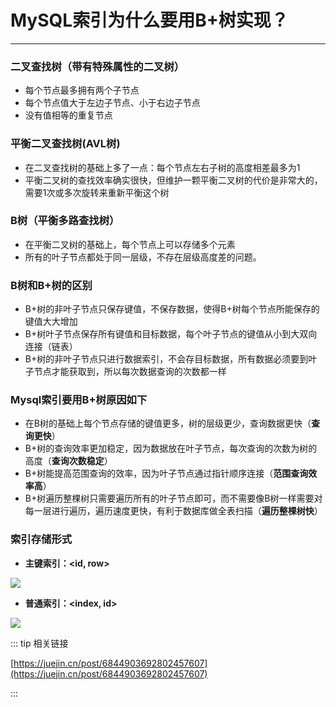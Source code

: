# MySQL索引为什么要用B+树实现？
---

### 二叉查找树（带有特殊属性的二叉树）
  * 每个节点最多拥有两个子节点
  * 每个节点值大于左边子节点、小于右边子节点
  * 没有值相等的重复节点

### 平衡二叉查找树(AVL树)
  * 在二叉查找树的基础上多了一点：每个节点左右子树的高度相差最多为1
  * 平衡二叉树的查找效率确实很快，但维护一颗平衡二叉树的代价是非常大的，需要1次或多次旋转来重新平衡这个树

### B树（平衡多路查找树）
  * 在平衡二叉树的基础上，每个节点上可以存储多个元素
  * 所有的叶子节点都处于同一层级，不存在层级高度差的问题。  

### B树和B+树的区别
  * B+树的非叶子节点只保存键值，不保存数据，使得B+树每个节点所能保存的键值大大增加
  * B+树叶子节点保存所有键值和目标数据，每个叶子节点的键值从小到大双向连接（链表）
  * B+树的非叶子节点只进行数据索引，不会存目标数据，所有数据必须要到叶子节点才能获取到，所以每次数据查询的次数都一样

### Mysql索引要用B+树原因如下
  * 在B树的基础上每个节点存储的键值更多，树的层级更少，查询数据更快（**查询更快**）
  * B+树的查询效率更加稳定，因为数据放在叶子节点，每次查询的次数为树的高度（**查询次数稳定**）
  * B+树能提高范围查询的效率，因为叶子节点通过指针顺序连接（**范围查询效率高**）
  * B+树遍历整棵树只需要遍历所有的叶子节点即可，而不需要像B树一样需要对每一层进行遍历，遍历速度更快，有利于数据库做全表扫描（**遍历整棵树快**）

### 索引存储形式
  * **主键索引：<id, row>**

  ![](/images/program/mysql/index1.png)

  * **普通索引：<index, id>**

  ![](/images/program/mysql/index2.png)

::: tip 相关链接

[https://juejin.cn/post/6844903692802457607](https://juejin.cn/post/6844903692802457607)

:::
